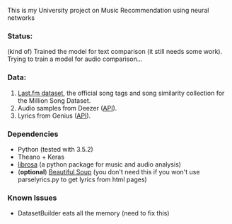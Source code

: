 This is my University project on Music Recommendation using neural networks

### Status:
(kind of) Trained the model for text comparison (it still needs some work).
Trying to train a model for audio comparison...

### Data:
1. [Last.fm dataset](http://labrosa.ee.columbia.edu/millionsong/lastfm), the official song tags and song similarity collection for the Million Song Dataset.
2. Audio samples from Deezer ([API](http://developers.deezer.com/)).
3. Lyrics from Genius ([API](https://genius.com/developers)).

### Dependencies
- Python (tested with 3.5.2)
- Theano + Keras
- [librosa](https://github.com/librosa/librosa) (a python package for music and audio analysis)
- (__optional__) [Beautiful Soup](https://www.crummy.com/software/BeautifulSoup/bs4/doc/) (you don't need this if you won't use parselyrics.py to get lyrics from html pages)

### Known Issues
- DatasetBuilder eats all the memory (need to fix this)
